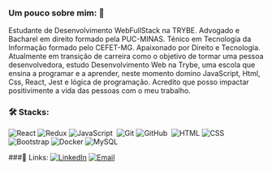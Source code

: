 ### Um pouco sobre mim: :robot:

<p>Estudante de Desenvolvimento WebFullStack na TRYBE. Advogado e Bacharel em direito formado pela PUC-MINAS. Ténico em Tecnologia da Informação formado pelo CEFET-MG. Apaixonado por Direito e Tecnologia. Atualmente em transição de carreira como o objetivo de tormar uma pessoa desenvolvedora, estudo Desenvolvimento Web na Trybe, uma escola que ensina a programar e a aprender, neste momento domino JavaScript, Html, Css, React, Jest e lógica de programação. Acredito que posso impactar positivimente a vida das pessoas com o meu trabalho.</p>

### 🛠 Stacks:
![React](https://img.shields.io/badge/-React-1b374b?style=for-the-badge&logo=React)
![Redux](https://img.shields.io/badge/-Redux-1b374b?style=for-the-badge&logo=Redux)
![JavaScript](https://img.shields.io/badge/-JavaScript-1b374b?style=for-the-badge&logo=javascript)&nbsp;
![Git](https://img.shields.io/badge/-Git-1b374b?style=for-the-badge&logo=git)
![GitHub](https://img.shields.io/badge/-GitHub-1b374b?style=for-the-badge&logo=github)&nbsp;
![HTML](https://img.shields.io/badge/-HTML-1b374b?style=for-the-badge&logo=HTML5)
![CSS](https://img.shields.io/badge/-CSS-1b374b?style=for-the-badge&logo=CSS3&logoColor=1572B6)
![Bootstrap](https://img.shields.io/badge/-Bootstrap-1b374b?style=for-the-badge&logo=Bootstrap)
![Docker](https://img.shields.io/badge/-Docker-1b374b?style=for-the-badge&logo=Docker)
![MySQL](https://img.shields.io/badge/-MySQL-1b374b?style=for-the-badge&logo=MySQL)


###:link: Links:
<a href="https://www.linkedin.com/in/heitor-catarino-trindade/">![LinkedIn](https://img.shields.io/badge/-LinkedIn-1b374b?style=for-the-badge&logo=LinkedIn)</a>
<a href="mailto:heitor-trindade@hotmail.com">![Email](https://img.shields.io/badge/-Email-1b374b?style=for-the-badge&logo=gmail&logoColor=FF0000)</a>



